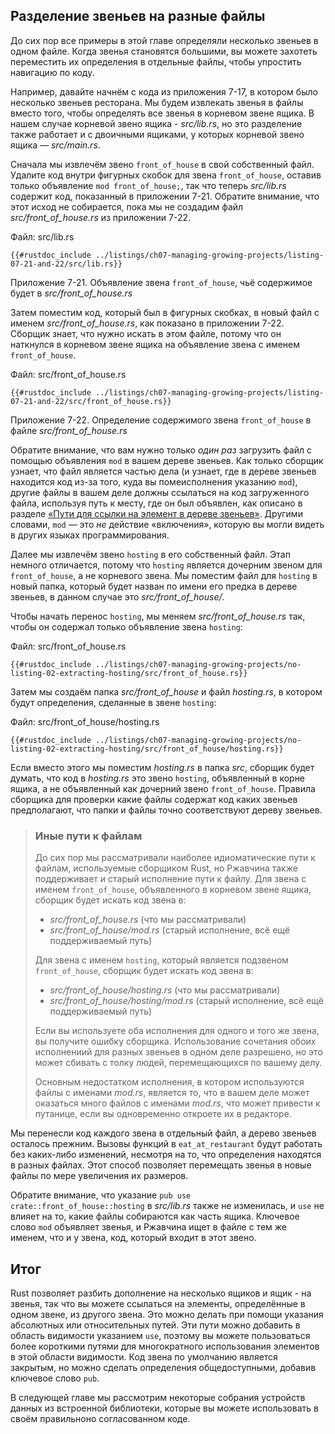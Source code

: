 ## Разделение звеньев на разные файлы

До сих пор все примеры в этой главе определяли несколько звеньев в одном файле. Когда звенья становятся большими, вы можете захотеть переместить их определения в отдельные файлы, чтобы упростить навигацию по коду.

Например, давайте начнём с кода из приложения 7-17, в котором было несколько звеньев ресторана. Мы будем извлекать звенья в файлы вместо того, чтобы определять все звенья в корневом звене ящика. В нашем случае корневой звено ящика - *src/lib.rs*, но это разделение также работает и с двоичными ящиками, у которых корневой звено ящика — *src/main.rs*.

Сначала мы извлечём звено `front_of_house` в свой собственный файл. Удалите код внутри фигурных скобок для звена `front_of_house`, оставив только объявление `mod front_of_house;`, так что теперь *src/lib.rs* содержит код, показанный в приложении 7-21. Обратите внимание, что этот исход не собирается, пока мы не создадим файл *src/front_of_house.rs* из приложении 7-22.

<span class="filename">Файл: src/lib.rs</span>

```rust,ignore,does_not_compile
{{#rustdoc_include ../listings/ch07-managing-growing-projects/listing-07-21-and-22/src/lib.rs}}
```

<span class="caption">Приложение 7-21. Объявление звена <code>front_of_house</code>, чьё содержимое будет в <em>src/front_of_house.rs</em></span>

Затем поместим код, который был в фигурных скобках, в новый файл с именем *src/front_of_house.rs*, как показано в приложении 7-22. Сборщик знает, что нужно искать в этом файле, потому что он наткнулся в корневом звене ящика на объявление звена с именем `front_of_house`.

<span class="filename">Файл: src/front_of_house.rs</span>

```rust,ignore
{{#rustdoc_include ../listings/ch07-managing-growing-projects/listing-07-21-and-22/src/front_of_house.rs}}
```

<span class="caption">Приложение 7-22. Определение содержимого звена <code>front_of_house</code> в файле <em>src/front_of_house.rs</em></span>

Обратите внимание, что вам нужно только *один раз* загрузить файл с помощью объявления `mod` в вашем дереве звеньев. Как только сборщик узнает, что файл является частью дела (и узнает, где в дереве звеньев находится код из-за того, куда вы помеисполнения указанию `mod`), другие файлы в вашем деле должны ссылаться на код загруженного файла, используя путь к месту, где он был объявлен, как описано в разделе [«Пути для ссылки на элемент в дереве звеньев»]<!-- ignore -->. Другими словами, `mod` — это *не* действие «включения», которую вы могли видеть в других языках программирования.

Далее мы извлечём звено `hosting` в его собственный файл. Этап немного отличается, потому что `hosting` является дочерним звеном для `front_of_house`, а не корневого звена. Мы поместим файл для `hosting` в новый папка, который будет назван по имени его предка в дереве звеньев, в данном случае это *src/front_of_house/*.

Чтобы начать перенос `hosting`, мы меняем *src/front_of_house.rs* так, чтобы он содержал только объявление звена `hosting`:

<span class="filename">Файл: src/front_of_house.rs</span>

```rust,ignore
{{#rustdoc_include ../listings/ch07-managing-growing-projects/no-listing-02-extracting-hosting/src/front_of_house.rs}}
```

Затем мы создаём папка *src/front_of_house* и файл *hosting.rs*, в котором будут  определения, сделанные в звене `hosting`:

<span class="filename">Файл: src/front_of_house/hosting.rs</span>

```rust,ignore
{{#rustdoc_include ../listings/ch07-managing-growing-projects/no-listing-02-extracting-hosting/src/front_of_house/hosting.rs}}
```

Если вместо этого мы поместим *hosting.rs* в папка *src*, сборщик будет думать, что код в *hosting.rs* это звено `hosting`, объявленный в корне ящика, а не объявленный как дочерний звено `front_of_house`. Правила сборщика для проверки какие файлы содержат код каких звеньев предполагают, что папки и файлы точно соответствуют дереву звеньев.

> ### Иные пути к файлам
>
> До сих пор мы рассматривали наиболее идиоматические пути к файлам, используемые сборщиком Rust, но Ржавчина также поддерживает и старый исполнение пути к файлу. Для звена с именем `front_of_house`, объявленного в корневом звене ящика, сборщик будет искать код звена в:
>
> - *src/front_of_house.rs* (что мы рассматривали)
> - *src/front_of_house/mod.rs* (старый исполнение, всё ещё поддерживаемый путь)
>
> Для звена с именем `hosting`, который является подзвеном `front_of_house`, сборщик будет искать код звена в:
>
> - *src/front_of_house/hosting.rs* (что мы рассматривали)
> - *src/front_of_house/hosting/mod.rs* (старый исполнение, всё ещё поддерживаемый путь)
>
> Если вы используете оба исполнения для одного и того же звена, вы получите ошибку сборщика. Использование сочетания обоих исполнениий для разных звеньев в одном деле разрешено, но это может сбивать с толку людей, перемещающихся по вашему делу.
>
> Основным недостатком исполнения, в котором используются файлы с именами *mod.rs*, является то, что в вашем деле может оказаться много файлов с именами *mod.rs*, что может привести к путанице, если вы одновременно откроете их в редакторе.

Мы перенесли код каждого звена в отдельный файл, а дерево звеньев осталось прежним. Вызовы функций в `eat_at_restaurant` будут работать без каких-либо изменений, несмотря на то, что определения находятся в разных файлах. Этот способ позволяет перемещать звенья в новые файлы по мере увеличения их размеров.

Обратите внимание, что указание `pub use crate::front_of_house::hosting` в *src/lib.rs* также не изменилась, и `use` не влияет на то, какие файлы собираются как часть ящика. Ключевое слово `mod` объявляет звенья, и Ржавчина ищет в файле с тем же именем, что и у звена, код, который входит в этот звено.

## Итог

Rust позволяет разбить дополнение на несколько ящиков и ящик - на звенья, так что вы можете ссылаться на элементы, определённые в одном звене, из другого звена. Это можно делать при помощи указания абсолютных или относительных путей. Эти пути можно добавить в область видимости указанием `use`, поэтому вы можете пользоваться более короткими путями для многократного использования элементов в этой области видимости. Код звена по умолчанию является закрытым, но можно сделать определения общедоступными, добавив ключевое слово `pub`.

В следующей главе мы рассмотрим некоторые собрания устройств данных из встроенной библиотеки, которые вы можете использовать в своём правильноно согласованном коде.


[«Пути для ссылки на элемент в дереве звеньев»]: ch07-03-paths-for-referring-to-an-item-in-the-module-tree.html